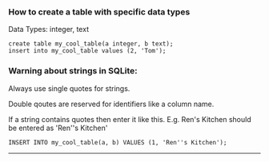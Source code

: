 ### How to create a table with specific data types

Data Types: integer, text

```
create table my_cool_table(a integer, b text);
insert into my_cool_table values (2, 'Tom');
```

### Warning about strings in SQLite:
Always use single quotes for strings.

Double qoutes are reserved for identifiers like a column name.

If a string contains quotes then enter it like this. 
E.g. Ren's Kitchen should be entered as 'Ren''s Kitchen'

```
INSERT INTO my_cool_table(a, b) VALUES (1, 'Ren''s Kitchen');
```
_______________________________________________________________________________
